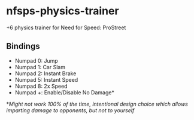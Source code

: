 # nfsps-physics-trainer
+6 physics trainer for Need for Speed: ProStreet

## Bindings
- Numpad 0: Jump
- Numpad 1: Car Slam
- Numpad 2: Instant Brake
- Numpad 5: Instant Speed
- Numpad 8: 2x Speed
- Numpad +: Enable/Disable No Damage\*

\**Might not work 100% of the time, intentional design choice which allows imparting damage to opponents, but not to yourself*


